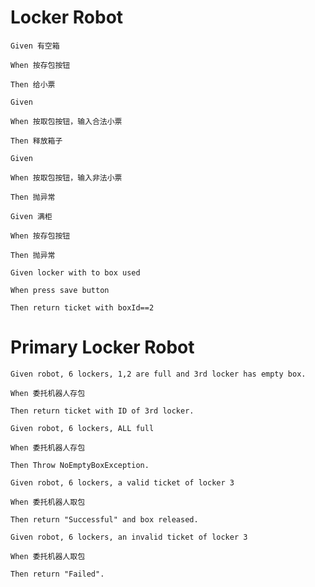 # Locker Robot
```
Given 有空箱

When 按存包按钮

Then 给小票
```
```
Given 

When 按取包按钮，输入合法小票

Then 释放箱子
```
```
Given 

When 按取包按钮，输入非法小票

Then 抛异常
```

```
Given 满柜

When 按存包按钮

Then 抛异常
```

```
Given locker with to box used

When press save button

Then return ticket with boxId==2
```



# Primary Locker Robot
```
Given robot, 6 lockers, 1,2 are full and 3rd locker has empty box.

When 委托机器人存包

Then return ticket with ID of 3rd locker.
```

```
Given robot, 6 lockers, ALL full 

When 委托机器人存包

Then Throw NoEmptyBoxException.
```

```
Given robot, 6 lockers, a valid ticket of locker 3

When 委托机器人取包

Then return "Successful" and box released.
```

```
Given robot, 6 lockers, an invalid ticket of locker 3

When 委托机器人取包

Then return "Failed".
```